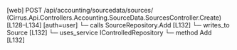 [web] POST /api/accounting/sourcedata/sources/  (Cirrus.Api.Controllers.Accounting.SourceData.SourcesController.Create)  [L128–L134] [auth=user]
  └─ calls SourceRepository.Add [L132]
  └─ writes_to Source [L132]
  └─ uses_service IControlledRepository<Source>
    └─ method Add [L132]

